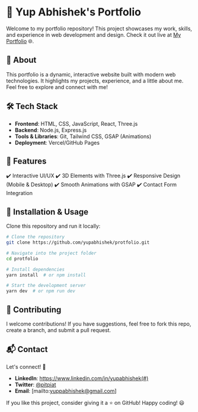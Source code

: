 # 🚀 Yup Abhishek's Portfolio

Welcome to my portfolio repository! This project showcases my work, skills, and experience in web development and design. Check it out live at [My Portfolio](https://github.com/yupabhishek/protfolio) 🌐.

## 📌 About
This portfolio is a dynamic, interactive website built with modern web technologies. It highlights my projects, experience, and a little about me. Feel free to explore and connect with me!

## 🛠 Tech Stack
- **Frontend**: HTML, CSS, JavaScript, React, Three.js
- **Backend**: Node.js, Express.js
- **Tools & Libraries**: Git, Tailwind CSS, GSAP (Animations)
- **Deployment**: Vercel/GitHub Pages

## 🎨 Features
✔️ Interactive UI/UX
✔️ 3D Elements with Three.js
✔️ Responsive Design (Mobile & Desktop)
✔️ Smooth Animations with GSAP
✔️ Contact Form Integration

## 🔧 Installation & Usage
Clone this repository and run it locally:
```bash
# Clone the repository
git clone https://github.com/yupabhishek/protfolio.git

# Navigate into the project folder
cd protfolio

# Install dependencies
yarn install  # or npm install

# Start the development server
yarn dev  # or npm run dev
```

## 🌟 Contributing
I welcome contributions! If you have suggestions, feel free to fork this repo, create a branch, and submit a pull request.

## 📬 Contact
Let's connect! 🚀
- **LinkedIn**: https://www.linkedin.com/in/yupabhishek(#)
- **Twitter**: [@pitpiat](#)
- **Email**: [mailto:yuppabhishek@gmail.com]

If you like this project, consider giving it a ⭐ on GitHub! Happy coding! 😃
